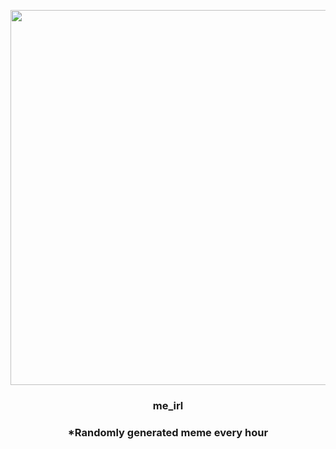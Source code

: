 <p align="center">
        <img src="https://i.redd.it/4qucznoabqb91.png" width="600" height="600">
        </p>
        <h3 align="center">me_irl</h3>
        <h3 align="center">*Randomly generated meme every hour</h3>
    
